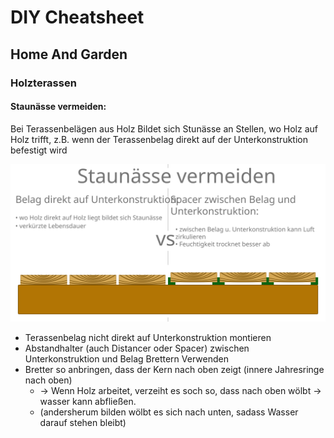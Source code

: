# DIY Cheatsheet

## Home And Garden

### Holzterassen

#### **Staunässe vermeiden:**

Bei Terassenbelägen aus Holz Bildet sich Stunässe an Stellen, wo Holz auf Holz trifft, z.B. wenn der Terassenbelag direkt auf der Unterkonstruktion befestigt wird

![Terasse](./images/Terassenbau/Terasse.svg)

* Terassenbelag nicht direkt auf Unterkonstruktion montieren
* Abstandhalter (auch Distancer oder Spacer) zwischen Unterkonstruktion und Belag Brettern Verwenden
* Bretter so anbringen, dass der Kern nach oben zeigt (innere Jahresringe nach oben)
  * &rarr; Wenn Holz arbeitet, verzeiht es soch so, dass nach oben wölbt &rarr; wasser kann abfließen.
  * (andersherum bilden wölbt es sich nach unten, sadass Wasser darauf stehen bleibt) 